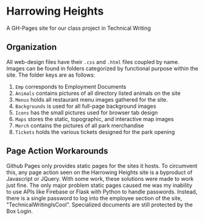 # Harrowing Heights

A GH-Pages site for our class project in Technical Writing

## Organization

All web-design files have their `.css` and `.html` files coupled by name. Images can be found in folders categorized by functional purpose within the site. The folder keys are as follows:

1. `Emp` corresponds to Employment Documents
2. `Animals` contains pictures of all directory listed animals on the site
3. `Menus` holds all restaurant menu images gathered for the site.
4. `Backgrounds` is used for all full-page background images
5. `Icons` has the small pictures used for browser tab design
6. `Maps` stores the static, topographic, and interactive map images
7. `Merch` contains the pictures of all park merchandise
8. `Tickets` holds the various tickets designed for the park opening

## Page Action Workarounds

Github Pages only provides static pages for the sites it hosts. To circumvent this, any page action seen on the Harrowing Heights site is a byproduct of Javascript or JQuery. With some work, these solutions were made to work just fine. The only major problem static pages caused me was my inability to use APIs like Firebase or Flask with Python to handle passwords. Instead, there is a single password to log into the employee section of the site, "TechnicalWritingIsCool". Specialized documents are still protected by the Box Login.